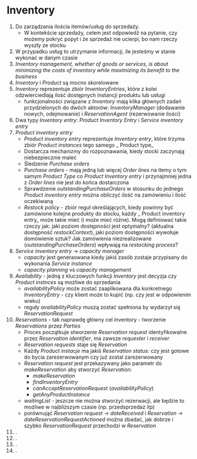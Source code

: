 # Inventory

1. Do zarządzania ilościa itemów/usług do sprzedaży.
    * W kontekście sprzedaży, celem jest odpowiedź na pytanie, czy możemy pokryć popyt i że sprzedaż nie ucierpi, bo nam
      rzeczy wyszły ze stocku
1. W przypadku usług to utrzymanie informacji, ile jesteśmy w stanie wykonać w danym czasie
1. _Inventory management, whether of goods or services, is about minimizing the costs of inventory while maximizing its
   benefit to the business_
1. _Inventory_ i _Product_ są mocno skorelowane
1. _Inventory_ reprezentuje zbiór _InventoryEntries_, które z kolei odzwierciedlają ilość dostępnych instancji produktu
   lub usługi
    * funkcjonalności związane z _Inventory_ mają kilka głównych zadań przydzielonych do dwóch aktorów:
      _InventoryManager_ (dodawanie nowych, odejmowanie) i _ReservationAgent_ (rezerwowanie ilości)
1. Dwa typy _Inventory entry_: _Product Inventory Entry_ i _Service inventory entry_
1. _Product inventory entry_
    * _Product inventory entry_ reprezentuje _Inventory entry_, które trzyma zbiór _Product instances_ tego samego _
      Product type_
    * Dostarcza mechanizmy do rozpoznawania, kiedy stocki zaczynają niebezpiecznie maleć
    * Śledzenie _Purchase orders_
    * _Purchase orders_ - mają jedną lub więcej _Order lines_ na itemy o tym samym _Product Type_ co _Product Inventory
      entry_ i przynajmniej jedna z _Order lines_ nie jest do końca dostarczona
    * Sprawdzenie _outstandingPurchaseOrders_ w stosunku do jednego _Product inventory entry_ można obliczyć ilość na
      zamówieniu i ilość oczekiwaną
    * _Restock policy_ - zbiór reguł określających, kiedy powinny być zamówione kolejne produkty do stocku, każdy _
      Product inventory entry_ może takie mieć (i może mieć różne). Mogą definiować takie rzeczy jak: jaki poziom
      dostępności jest optymalny? (aktualna dostępność _restockContext_), jaki poziom dostępności wywołuje domówienie
      sztuk? Jak zamówienia niezrealizowane (_outstandingPurchaseOrders_) wpływają na _restocking process_?
1. _Service inventory entry_ -> _capacity manager_
   * _capacity_ jest generaowana kiedy jakiś zasób zostaje przypisany do wykonania _Service instance_ 
   * _capacity planning_ vs _capacity management_
1. _Availability_ - jedną z kluczowych funkcji _Inventory_ jest decyzja czy _Product instnces_ są możliwe do sprzedania
   * _availabilityPolicy_ może zostać zaaplikowana dla konkretnego _InventoryEntry_ - czy klient może to kupić (np. czy jest w odpowienim wieku)
   * reguły _availabilityPolicy_ muszą zostać spełniona by wydarzył się _ReservationRequest_
1. _Reservations_ - tak naprawdę główny cel inventory - tworzenie _Reservations_ przez _Parties_
   * Proces początkuje stworzenie _Reservation request_ identyfikowalne przez _Reservation identifier_, ma zawsze _requester_ i _receiver_
   * _Reservation requests_ staje się _Reservation_
   * Każdy _Product instacje_ ma jakiś _Reservation status_: czy jest gotowe do bycia zarezerwowanym czy już zostal zarezerwowany
   * _Reservation request_ jest przekazywany jako parametr do _makeReservation_ aby stworzyć _Reservation_: 
      * _makeReservation_
      * _findInventoryEntry_
      * _canAcceptReservationRequest_ (_availabilityPolicy_)
      * _getAnyProductInstance_
   * _waitingList_ - jeszcze nie można stworzyć rezerwacji, ale będzie to możliwe w najbliższym czasie (np. przedsprzedaż itp)
   * porównująć _Reservation request -> dateReceived_ i _Reservation -> dateReservationRequestActioned_ można zbadać, jak dobrze i szybko _ReservationRequest_ przechodzi w _Reservation_
1. .   
1. .   
1. .   
1. .   